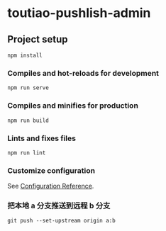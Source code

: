 # toutiao-pushlish-admin

## Project setup

```
npm install
```

### Compiles and hot-reloads for development

```
npm run serve
```

### Compiles and minifies for production

```
npm run build
```

### Lints and fixes files

```
npm run lint
```

### Customize configuration

See [Configuration Reference](https://cli.vuejs.org/config/).

### 把本地 a 分支推送到远程 b 分支

```
git push --set-upstream origin a:b
```
